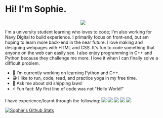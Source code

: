 # Hi! I'm Sophie.
<p align="center">
  <img src="https://github.com/sophasauras/sophsasauras/assets/145561928/75e59070-ea32-488a-90a9-af894f1afa49" />
</p>

I'm a university student learning who loves to code; I'm also working for Navy Digital to build experience. I primarily focus on front-end, but am hoping to learn more back-end in the near future. I love making and designing webpages with HTML and CSS.  It's fun to code something that anyone on the web can easily see. I also enjoy programming in C++ and Python because they challenge me more. I love it when I can finally solve a difficult problem.

- 🌱 I’m currently working on learning Python and C++.
- 😀 I like to run, code, read, and practice yoga in my free time.
- 💬 Ask me about old shipping laws!
- ⚡ Fun fact: My first line of code was not "Hello World!"

I have experience/learnt through the following:
  <img src="{[https://img.shields.io/badge/Codecademy-FFF0E5?style=for-the-badge&logo=codecademy&logoColor=303347]}" />
  <img src="{[https://img.shields.io/badge/freecodecamp-27273D?style=for-the-badge&logo=freecodecamp&logoColor=white]}" />
  <img src="{[https://img.shields.io/badge/Udemy-EC5252?style=for-the-badge&logo=Udemy&logoColor=white]}" />
  <img src="{[https://img.shields.io/badge/PowerBI-F2C811?style=for-the-badge&logo=Power%20BI&logoColor=white]}" />
  <img src="{[https://img.shields.io/badge/React-20232A?style=for-the-badge&logo=react&logoColor=61DAFB]}" />

[![Sophie's Github Stats](https://github-readme-stats.vercel.app/api?username=sophasauras)](https://github.com/sophasauras/github-readme-stats)
